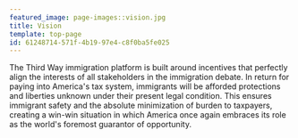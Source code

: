 ```yaml
---
featured_image: page-images::vision.jpg
title: Vision
template: top-page
id: 61248714-571f-4b19-97e4-c8f0ba5fe025
---
```

The Third Way immigration platform is built around incentives that perfectly align the interests of all stakeholders in the immigration debate. In return for paying into America's tax system, immigrants will be afforded protections and liberties unknown under their present legal condition. This ensures immigrant safety and the absolute minimization of burden to taxpayers, creating a win-win situation in which America once again embraces its role as the world's foremost guarantor of opportunity. 
